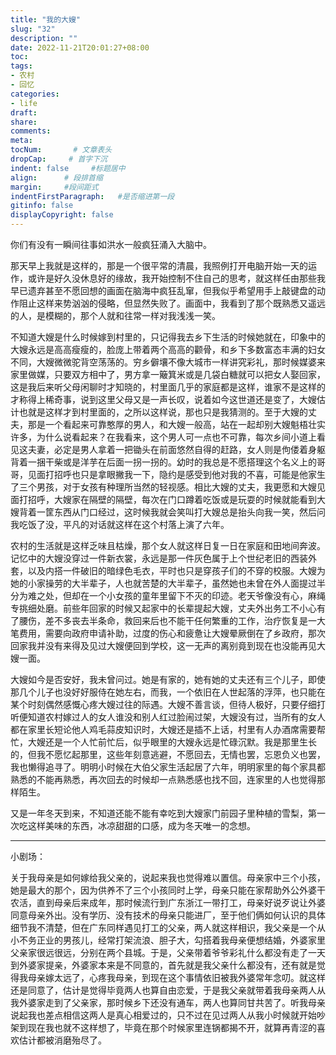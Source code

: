 ```yaml
---
title: "我的大嫂"
slug: "32"
description: ""
date: 2022-11-21T20:01:27+08:00
toc: 
tags: 
- 农村
- 回忆
categories:
- life
draft: 
share:
comments:
meta: 
tocNum:       # 文章表头
dropCap:     # 首字下沉
indent: false     #标题居中
align:      # 段排首缩
margin:     #段间距式
indentFirstParagraph:   #是否缩进第一段
gitinfo: false
displayCopyright: false
---
```


你们有没有一瞬间往事如洪水一般疯狂涌入大脑中。

那天早上我就是这样的，那是一个很平常的清晨，我照例打开电脑开始一天的运作，或许是好久没休息好的缘故，我开始控制不住自己的思考，就这样任由那些我早已遗弃甚至不愿回想的画面在脑海中疯狂乱窜，但我似乎希望用手上敲键盘的动作阻止这样来势汹汹的侵略，但显然失败了。画面中，我看到了那个既熟悉又遥远的人，是模糊的，那个人就和往常一样对我浅浅一笑。

不知道大嫂是什么时候嫁到村里的，只记得我去乡下生活的时候她就在，印象中的大嫂永远是高高瘦瘦的，脸庞上带着两个高高的颧骨，和乡下多数富态丰满的妇女不同，大嫂微微驼背空荡荡的。穷乡僻壤不像大城市一样讲究彩礼，那时候媒婆来家里做媒，只要双方相中了，男方拿一簸箕米或是几袋白糖就可以把女人娶回家，这是我后来听父母闲聊时才知晓的，村里面几乎的家庭都是这样，谁家不是这样的才称得上稀奇事，说到这里父母又是一声长叹，说着如今这世道还是变了，大嫂估计也就是这样才到村里面的，之所以这样说，那也只是我猜测的。至于大嫂的丈夫，那是一个看起来可靠憨厚的男人，和大嫂一般高，站在一起却别大嫂魁梧壮实许多，为什么说看起来？在我看来，这个男人可一点也不可靠，每次乡间小道上看见这夫妻，必定是男人拿着一把锄头在前面悠然自得的赶路，女人则是佝偻着身躯背着一捆干柴或是洋芋在后面一拐一拐的。幼时的我总是不愿搭理这个名义上的哥哥，见面打招呼也只是拿眼撇我一下，隐约是感受到他对我的不喜，可能是他家生了三个男孩，对于女孩有种理所当然的轻视感。相比大嫂的丈夫，我更愿和大嫂见面打招呼，大嫂家在隔壁的隔壁，每次在门口蹲着吃饭或是玩耍的时候就能看到大嫂背着一筐东西从门口经过，这时候我就会笑叫打大嫂总是抬头向我一笑，然后问我吃饭了没，平凡的对话就这样在这个村落上演了六年。

农村的生活就是这样乏味且枯燥，那个女人就这样日复一日在家庭和田地间奔波。记忆中的大嫂没穿过一件新衣裳，永远是那一件灰色属于上个世纪老旧的西装外套，以及内搭一件破旧的暗绿色毛衣，平时也只是穿孩子们的不穿的校服。大嫂为她的小家操劳的大半辈子，人也就苦楚的大半辈子，虽然她也未曾在外人面提过半分为难之处，但却在一个小女孩的童年里留下不灭的印迹。老天爷像没有心，麻绳专挑细处磨。前些年回家的时候又起家中的长辈提起大嫂，丈夫外出务工不小心有了腰伤，差不多丧去半条命，救回来后也不能干任何繁重的工作，治疗恢复是一大笔费用，需要向政府申请补助，过度的伤心和疲惫让大嫂晕厥倒在了乡政府，那次回家我并没有来得及见过大嫂便回到学校，这一无声的离别竟到现在也没能再见大嫂一面。

大嫂如今是否安好，我未曾问过。她是有家的，她有她的丈夫还有三个儿子，即使那几个儿子也没好好服侍在她左右，而我，一个依旧在人世起落的浮萍，也只能在某个时刻偶然感慨心疼大嫂过往的际遇。大嫂不善言谈，但待人极好，只要仔细打听便知道农村嫁过人的女人谁没和别人红过脸闹过架，大嫂没有过，当所有的女人都在家里长短论他人鸡毛蒜皮知识时，大嫂还是插不上话，村里有人办酒席需要帮忙，大嫂还是一个人忙前忙后，似乎眼里的大嫂永远是忙碌沉默。我是那里生长的，但我不愿忆起那里，这些年刻意逃避，不愿回去，无情也罢，忘恩负义也罢，我也懒得追寻了。明明小时候在大伯父家生活起居了六年，明明家里的每个家具都熟悉的不能再熟悉，再次回去的时候却一点熟悉感也找不回，连家里的人也觉得那样陌生。

又是一年冬天到来，不知道还能不能有幸吃到大嫂家门前园子里种植的雪梨，第一次吃这样美味的东西，冰凉甜甜的口感，成为冬天唯一的念想。

---

小剧场：

关于我母亲是如何嫁给我父亲的，说起来我也觉得难以置信。母亲家中三个小孩，她是最大的那个，因为供养不了三个小孩同时上学，母亲只能在家帮助外公外婆干农活，直到母亲后来成年，那时候流行到广东浙江一带打工，母亲好说歹说让外婆同意母亲外出。没有学历、没有技术的母亲只能进厂，至于他们俩如何认识的具体细节我不清楚，但在广东同样遇见打工的父亲，两人就这样相识，我父亲是一个从小不务正业的男孩儿，经常打架流浪、胆子大，勾搭着我母亲便想结婚，外婆家里父亲家很远很远，分别在两个县城。于是，父亲带着爷爷彩礼什么都没有走了一天到外婆家提亲，外婆家本来是不同意的，首先就是我父亲什么都没有，还有就是觉得我母亲嫁太远了，心疼我母亲，到现在这个事情依旧被我外婆常年念叨。就这样还是同意了，估计是觉得毕竟两人也算自由恋爱，于是我父亲就带着我母亲两人从我外婆家走到了父亲家，那时候乡下还没有通车，两人也算同甘共苦了。听我母亲说起我也差点相信这两人是真心相爱过的，只不过在见过两人从我小时候就开始吵架到现在我也就不这样想了，毕竟在那个时候家里连锅都揭不开，就算再青涩的喜欢估计都被消磨殆尽了。

